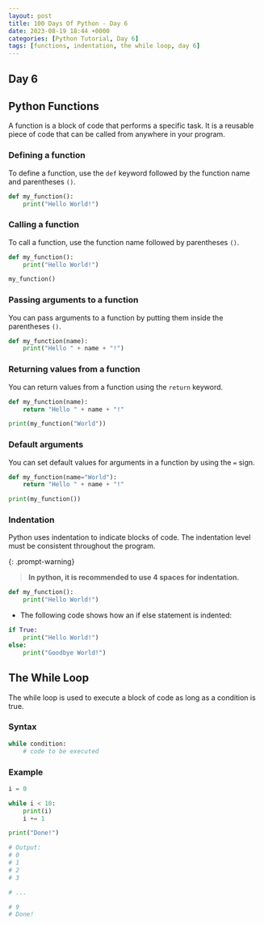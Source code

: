 ```yaml
---
layout: post
title: 100 Days Of Python - Day 6
date: 2023-08-19 18:44 +0000
categories: [Python Tutorial, Day 6]
tags: [functions, indentation, the while loop, day 6]
---
```


## Day 6

## Python Functions

A function is a block of code that performs a specific task. It is a reusable piece of code that can be called from anywhere in your program.

### Defining a function

To define a function, use the `def` keyword followed by the function name and parentheses `()`.

```python
def my_function():
    print("Hello World!")
```

### Calling a function

To call a function, use the function name followed by parentheses `()`.

```python
def my_function():
    print("Hello World!")

my_function()
```

### Passing arguments to a function

You can pass arguments to a function by putting them inside the parentheses `()`.

```python
def my_function(name):
    print("Hello " + name + "!")
```

### Returning values from a function

You can return values from a function using the `return` keyword.

```python
def my_function(name):
    return "Hello " + name + "!"

print(my_function("World"))
```

### Default arguments

You can set default values for arguments in a function by using the `=` sign.

```python
def my_function(name="World"):
    return "Hello " + name + "!"

print(my_function())
```

### Indentation

Python uses indentation to indicate blocks of code.
The indentation level must be consistent throughout the program.

{: .prompt-warning}

> **In python, it is recommended to use 4 spaces for indentation.**

```python
def my_function():
    print("Hello World!")
```

- The following code shows how an if else statement is indented:

```python
if True:
    print("Hello World!")
else:
    print("Goodbye World!")
```

## The While Loop

The while loop is used to execute a block of code as long as a condition is true.

### Syntax

```python
while condition:
    # code to be executed
```

### Example

```python
i = 0

while i < 10:
    print(i)
    i += 1

print("Done!")

# Output:
# 0
# 1
# 2
# 3

# ...

# 9
# Done!
```
